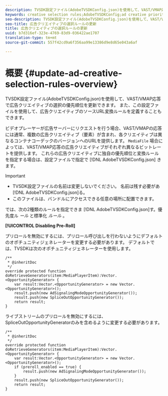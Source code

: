 ```yaml
---
description: TVSDK設定ファイル(AdobeTVSDKConfig.json)を使用して、VAST/VMAP応答で広告クリエイティブの選択の優先順位を更新できます。 また、この設定ファイルを使用して、広告クリエイティブのソースURL変換ルールを定義することもできます。
keywords: creative selection rules;AdobeTVSDKConfig;ad creative priorities;transformation rules
seo-description: TVSDK設定ファイル(AdobeTVSDKConfig.json)を使用して、VAST/VMAP応答で広告クリエイティブの選択の優先順位を更新できます。 また、この設定ファイルを使用して、広告クリエイティブのソースURL変換ルールを定義することもできます。
seo-title: 広告クリエイティブの選択ルールの更新
title: 広告クリエイティブの選択ルールの更新
uuid: b7d316ef-323e-4769-83d9-036422ae1707
translation-type: tm+mt
source-git-commit: 557f42cd9a6f356aa99e13386d9e8d65e043a6af

---
```



# 概要 {#update-ad-creative-selection-rules-overview}

TVSDK設定ファイル(AdobeTVSDKConfig.json)を使用して、VAST/VMAP応答で広告クリエイティブの選択の優先順位を更新できます。 また、この設定ファイルを使用して、広告クリエイティブのソースURL変換ルールを定義することもできます。

ビデオプレーヤーが広告サーバーにリクエストを行う場合、VAST/VMAPの応答には通常、複数の広告クリエイティブ（要素）が含まれ、各クリエイティブは異なるコンテナコーデックのバージョンへのURLを提供します。 `MediaFile` 場合によっては、VAST/VMAP応答の広告クリエイティブがそれぞれ異なるビットレートを提供します。 これらの広告クリエイティブに独自の優先順位と変換ルールを指定する場合は、設定ファイルで指定で [!DNL AdobeTVSDKConfig.json] きます。

>[!IMPORTANT]
>
>* TVSDK設定ファイルの名前は変更しないでください。 名前は残す必要があ [!DNL AdobeTVSDKConfig.json]る。
>* このファイルは、バンドルにアクセスできる任意の場所に配置できます。
>



では、次の2種類のルールを指定できま [!DNL AdobeTVSDKConfig.json]す。優先度ル *ール* と標準化 *ルール* 。

**[!UICONTROL Disabling Pre-Roll]**

プリロールを無効にするには、プリロール呼び出しを行わないようにデフォルトのオポチュニティジェネレーターを変更する必要があります。 デフォルトでは、TVSDKは次のオポチュニティジェネレーターを使用します。

```
/** 
 * @inheritDoc 
 */ 
override protected function doRetrieveGenerators(item:MediaPlayerItem):Vector.<OpportunityGenerator> { 
    var result:Vector.<OpportunityGenerator> = new Vector.<OpportunityGenerator>(); 
    result.push(new AdSignalingModeOpportunityGenerator()); 
    result.push(new SpliceOutOpportunityGenerator()); 
    return result; 
} 
```

ライブストリームのプリロールを無効にするには、SpliceOutOpportunityGeneratorのみを含めるように変更する必要があります。

```
/** 
 * @inheritDoc 
 */ 
override protected function doRetrieveGenerators(item:MediaPlayerItem):Vector.<OpportunityGenerator> { 
    var result:Vector.<OpportunityGenerator> = new Vector.<OpportunityGenerator>(); 
    if (preroll_enabled == true) { 
        result.push(new AdSignalingModeOpportunityGenerator()); 
    } 
    result.push(new SpliceOutOpportunityGenerator()); 
    return result; 
}
```
